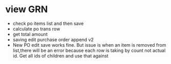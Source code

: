 # view GRN
- check po items list and then save
- calculate po trans row
- get total amount
- saving edit purchase order append v2
- New PO edit save works fine. But issue is when an item is removed from list,there will be an error because each row is taking by count not actual id. Get all ids of children and use that against